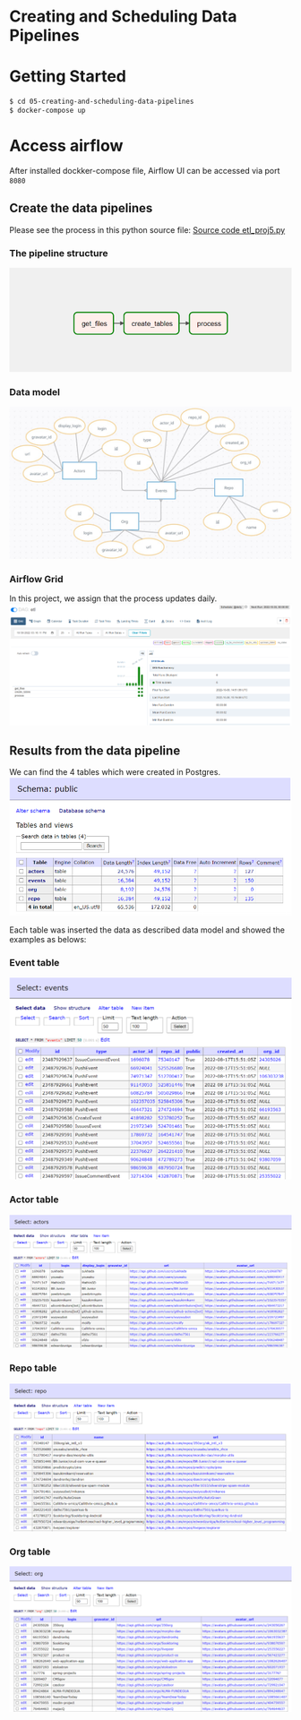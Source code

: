 # Creating and Scheduling Data Pipelines

# Getting Started

```
$ cd 05-creating-and-scheduling-data-pipelines 
$ docker-compose up
```

# Access airflow
After installed dockker-compose file, Airflow UI can be accessed via port `8080`

## Create the data pipelines
Please see the process in this python source file: [Source code etl_proj5.py](https://github.com/Sirith3p/swu-ds525/blob/main/05-creating-and-scheduling-data-pipelines/dags/etl_proj5.py)

### The pipeline structure
![alt text](https://github.com/Sirith3p/swu-ds525/blob/main/05-creating-and-scheduling-data-pipelines/images/proj5-2.png)

### Data model
![alt text](https://github.com/Sirith3p/swu-ds525/blob/0f8072eeb356467a29acdc03b56ecb8e55b342af/01-data-modeling-I/Project1_ER_diagram.jpg)

### Airflow Grid 
In this project, we assign that the process updates daily.
![alt text](https://github.com/Sirith3p/swu-ds525/blob/main/05-creating-and-scheduling-data-pipelines/images/proj5-1.png)

## Results from the data pipeline
We can find the 4 tables which were created in Postgres.
![alt text](https://github.com/Sirith3p/swu-ds525/blob/main/05-creating-and-scheduling-data-pipelines/images/proj5-3.png)

Each table was inserted the data as described data model and showed the examples as belows:

### Event table
![alt text](https://github.com/Sirith3p/swu-ds525/blob/main/05-creating-and-scheduling-data-pipelines/images/proj5-4.png) 

### Actor table
![alt text](https://github.com/Sirith3p/swu-ds525/blob/main/05-creating-and-scheduling-data-pipelines/images/proj5-5.png) 

### Repo table
![alt text](https://github.com/Sirith3p/swu-ds525/blob/main/05-creating-and-scheduling-data-pipelines/images/proj5-7.png) 

### Org table
![alt text](https://github.com/Sirith3p/swu-ds525/blob/main/05-creating-and-scheduling-data-pipelines/images/proj5-6.png) 